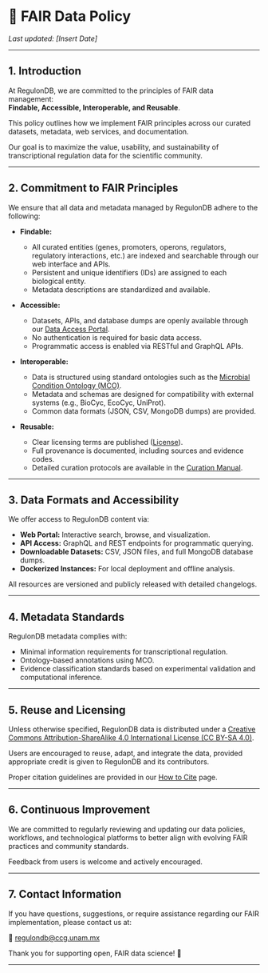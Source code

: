 # 📖 FAIR Data Policy

_Last updated: [Insert Date]_

---

## 1. Introduction

At RegulonDB, we are committed to the principles of FAIR data management:  
**Findable, Accessible, Interoperable, and Reusable**.

This policy outlines how we implement FAIR principles across our curated datasets, metadata, web services, and documentation.

Our goal is to maximize the value, usability, and sustainability of transcriptional regulation data for the scientific community.

---

## 2. Commitment to FAIR Principles

We ensure that all data and metadata managed by RegulonDB adhere to the following:

- **Findable:**
  - All curated entities (genes, promoters, operons, regulators, regulatory interactions, etc.) are indexed and searchable through our web interface and APIs.
  - Persistent and unique identifiers (IDs) are assigned to each biological entity.
  - Metadata descriptions are standardized and available.

- **Accessible:**
  - Datasets, APIs, and database dumps are openly available through our [Data Access Portal](../02_data_access/README.md).
  - No authentication is required for basic data access.
  - Programmatic access is enabled via RESTful and GraphQL APIs.

- **Interoperable:**
  - Data is structured using standard ontologies such as the [Microbial Condition Ontology (MCO)](../01_search_browse/ontologies_mco.md).
  - Metadata and schemas are designed for compatibility with external systems (e.g., BioCyc, EcoCyc, UniProt).
  - Common data formats (JSON, CSV, MongoDB dumps) are provided.

- **Reusable:**
  - Clear licensing terms are published ([License](license.md)).
  - Full provenance is documented, including sources and evidence codes.
  - Detailed curation protocols are available in the [Curation Manual](../04_curation_manual/README.md).

---

## 3. Data Formats and Accessibility

We offer access to RegulonDB content via:

- **Web Portal:** Interactive search, browse, and visualization.
- **API Access:** GraphQL and REST endpoints for programmatic querying.
- **Downloadable Datasets:** CSV, JSON files, and full MongoDB database dumps.
- **Dockerized Instances:** For local deployment and offline analysis.

All resources are versioned and publicly released with detailed changelogs.

---

## 4. Metadata Standards

RegulonDB metadata complies with:

- Minimal information requirements for transcriptional regulation.
- Ontology-based annotations using MCO.
- Evidence classification standards based on experimental validation and computational inference.

---

## 5. Reuse and Licensing

Unless otherwise specified, RegulonDB data is distributed under a [Creative Commons Attribution-ShareAlike 4.0 International License (CC BY-SA 4.0)](https://creativecommons.org/licenses/by-sa/4.0/).

Users are encouraged to reuse, adapt, and integrate the data, provided appropriate credit is given to RegulonDB and its contributors.

Proper citation guidelines are provided in our [How to Cite](how_to_cite.md) page.

---

## 6. Continuous Improvement

We are committed to regularly reviewing and updating our data policies, workflows, and technological platforms to better align with evolving FAIR practices and community standards.

Feedback from users is welcome and actively encouraged.

---

## 7. Contact Information

If you have questions, suggestions, or require assistance regarding our FAIR implementation, please contact us at:

📧 [regulondb@ccg.unam.mx](mailto:regulondb@ccg.unam.mx)

Thank you for supporting open, FAIR data science! 🌟

---
